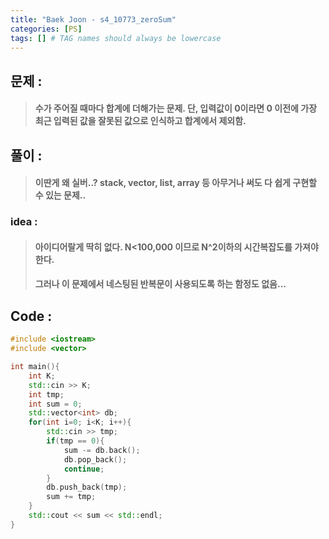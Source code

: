 ```yaml
---
title: "Baek Joon - s4_10773_zeroSum"
categories: [PS]
tags: [] # TAG names should always be lowercase
---
```

## 문제 : 
> #### 수가 주어질 때마다 합계에 더해가는 문제. 단, 입력값이 0이라면 0 이전에 가장 최근 입력된 값을 잘못된 값으로 인식하고 합계에서 제외함.

## 풀이 :
> #### 이딴게 왜 실버..? stack, vector, list, array 등 아무거나 써도 다 쉽게 구현할 수 있는 문제..

### idea :
> #### 아이디어랄게 딱히 없다. N<100,000 이므로 N^2이하의 시간복잡도를 가져야 한다.
> #### 그러나 이 문제에서 네스팅된 반복문이 사용되도록 하는 함정도 없음...

## Code :
```cpp
#include <iostream>
#include <vector>

int main(){
    int K;
    std::cin >> K;
    int tmp;
    int sum = 0;
    std::vector<int> db;
    for(int i=0; i<K; i++){
        std::cin >> tmp;
        if(tmp == 0){
            sum -= db.back();
            db.pop_back();
            continue;
        }
        db.push_back(tmp);
        sum += tmp;
    }
    std::cout << sum << std::endl;
}
```
